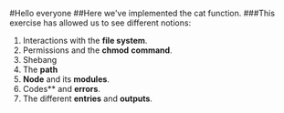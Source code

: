 #Hello everyone
##Here we've implemented the cat function.
###This exercise has allowed us to see different notions:
1. Interactions with the **file system**.
2. Permissions and the **chmod** **command**.
3. Shebang
4. The **path**
5. **Node** and its **modules**.
6. Codes** and **errors**.
7. The different **entries** and **outputs**.